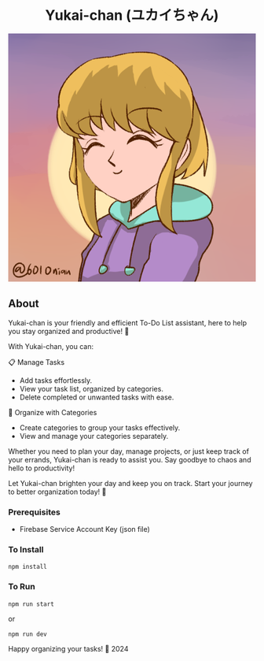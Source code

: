 <div align="center">

# Yukai-chan (ユカイちゃん)
  
![YUKAI IMAGE](src/assets/images/yukai-chan.png)

</div>

## About <a name = "about"></a>

Yukai-chan is your friendly and efficient To-Do List assistant, here to help you stay organized and productive! 🎉

With Yukai-chan, you can:

📋 Manage Tasks
- Add tasks effortlessly.
- View your task list, organized by categories.
- Delete completed or unwanted tasks with ease.

📂 Organize with Categories
- Create categories to group your tasks effectively.
- View and manage your categories separately.

Whether you need to plan your day, manage projects, or just keep track of your errands, Yukai-chan is ready to assist you. Say goodbye to chaos and hello to productivity!

Let Yukai-chan brighten your day and keep you on track. Start your journey to better organization today! 🌟

### Prerequisites

- Firebase Service Account Key (json file)

### To Install

```
npm install
```
### To Run
```
npm run start
```
or
```
npm run dev
```

Happy organizing your tasks! 🌟
2024
